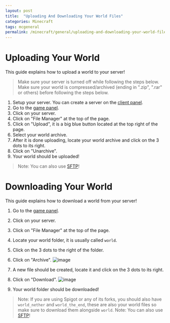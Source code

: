 ```yaml
---
layout: post
title:  "Uploading And Downloading Your World Files"
categories: Minecraft
tags: mcgeneral
permalink: /minecraft/general/uploading-and-downloading-your-world-files/
---
```


# Uploading Your World
This guide explains how to upload a world to your server!

> Make sure your server is turned off while following the steps below.
> Make sure your world is compressed/archived (ending in ".zip", ".rar" or others) before following the steps below.

1. Setup your server. You can create a server on the [client panel](https://client.falixnodes.net).
2. Go to the [game panel](https://panel.falixnodes.net).
3. Click on your server.
4. Click on "File Manager" at the top of the page.
5. Click on "Upload", it is a big blue button located at the top right of the page.
6. Select your world archive.
7. After it is done uploading, locate your world archive and click on the 3 dots to its right.
8. Click on "Unarchive".
9. Your world should be uploaded!

> Note: You can also use [SFTP](https://help.falixnodes.net/falix/general/sftp/)!


# Downloading Your World
This guide explains how to download a world from your server!

1. Go to the [game panel](https://panel.falixnodes.net).
2. Click on your server.
3. Click on "File Manager" at the top of the page.
4. Locate your world folder, it is usually called `world`.
5. Click on the 3 dots to the right of the folder.
6. Click on "Archive".
![image](..\..\..\assets\images\posts\minecraft\download-and-upload-your-world-files\steps-3-4-5-6.png)
7. A new file should be created, locate it and click on the 3 dots to its right.
8. Click on "Download".
![image](..\..\..\assets\images\posts\minecraft\download-and-upload-your-world-files\steps-7-8.png)

9. Your world folder should be downloaded!



> Note: If you are using Spigot or any of its forks, you should also have `world_nether` and `world_the_end`, these are also your world files so make sure to download them alongside `world`.
> Note: You can also use [SFTP](https://help.falixnodes.net/falix/general/sftp/)!